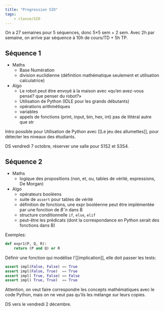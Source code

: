 ```yaml
---
title: "Progression SIO"
tags:
    - classe/SIO
---
```


On a 27 semaines pour 5 séquences,
donc 5×5 sem + 2 sem. Avec 2h par semaine,
on arrive par séquence à 10h de cours/TD + 5h TP.

## Séquence 1

- Maths
  - Base Numération
  - division euclidienne
  (définition mathématique seulement et utilisation calculatrice)
- Algo
  - Le robot peut être envoyé à la maison avec
    «qu’en avez-vous pensé? que penser du robot?»
  - Utilisation de Python (IDLE pour les grands débutants)
  - opérations arithmétiques
  - variables
  - appels de fonctions (print, input, bin, hex, int)
    pas de littéral autre que str

Intro possible pour Utilisation de Python avec [[Le jeu des allumettes]],
pour détecter les niveaux des étudiants.

DS vendredi 7 octobre, réserver une salle
pour S1S2 et S3S4.

## Séquence 2

- Maths
  - logique des propositions (non, et, ou, tables de vérité,
    expressions, De Morgan)
- Algo
  - opérateurs booléens
  - suite de `assert` pour tables de vérité
  - définition de fonctions, une expr booléenne peut
    être implémentée par une fonction de $Bˆn$ dans B
  - structure conditionnelle `if`, `else`, `elif`
  - peut-être les prédicats (dont la correspondance
    en Python serait des fonctions dans B)

Exemples:

```python
def expr1(P, Q, R):
    return (P and Q) or R
```
Définir une fonction qui modélise l'[[implication]],
elle doit passer les tests:

```python
assert impl(False, False) == True
assert impl(False, True)  == True
assert impl( True, False) == False
assert impl( True, True)  == True
```

Attention, on veut faire correspondre les
concepts mathématiques avec le code Python,
mais on ne veut pas qu’ils les mélange sur leurs copies.

DS vers le vendredi 2 décembre.

